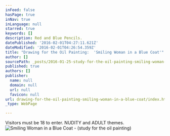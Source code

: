 ```yaml
---
inFeed: false
hasPage: true
inNav: true
inLanguage: null
starred: true
keywords: []
description: Red and Blue Pencils.
datePublished: '2016-02-01T04:27:11.621Z'
dateModified: '2016-02-01T04:26:54.359Z'
title: "Drawing for the Oil Painting:  'Smiling Woman in a Blue Coat'"
author: []
sourcePath: _posts/2016-01-25-study-for-the-oil-painting-smiling-woman-in-a-blue-coat.md
published: true
authors: []
publisher:
  name: null
  domain: null
  url: null
  favicon: null
url: drawing-for-the-oil-painting-smiling-woman-in-a-blue-coat/index.html
_type: WebPage

---
```

Visitors must be 18 to enter.  NUDITY and ADULT themes.
![Smiling Woman in a Blue Coat - (study for the oil painting)](https://s3-us-west-2.amazonaws.com/the-grid-img/p/fad95dc69457f0f4875039f1fa5134a4d74191ef.jpg)